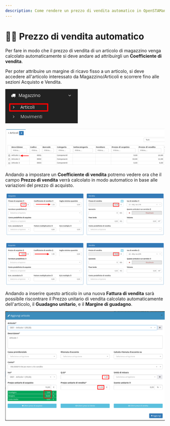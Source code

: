 ```yaml
---
description: Come rendere un prezzo di vendita automatico in OpenSTAManager
---
```


# 👨🏫 Prezzo di vendita automatico

Per fare in modo che il prezzo di vendita di un articolo di magazzino venga calcolato automaticamente si deve andare ad attribuirgli un **Coefficiente di vendita**.

Per poter attribuire un margine di ricavo fisso a un articolo, si deve accedere all'articolo interessato da Magazzino/Articoli e scorrere fino alle sezioni Acquisto e Vendita.

![](<../../.gitbook/assets/image (675).png>)

![](<../../.gitbook/assets/image (658).png>)

Andando a impostare un **Coefficiente di vendita** potremo vedere ora che il campo **Prezzo di vendita** verrà calcolato in modo automatico in base alle variazioni del prezzo di acquisto.

![](<../../.gitbook/assets/image (589).png>)

![](<../../.gitbook/assets/image (582).png>)

Andando a inserire questo articolo in una nuova **Fattura di vendita** sarà possibile riscontrare il Prezzo unitario di vendita calcolato automaticamente dell'articolo, il **Guadagno unitario**, e il **Margine di guadagno**.

![](<../../.gitbook/assets/image (586).png>)
